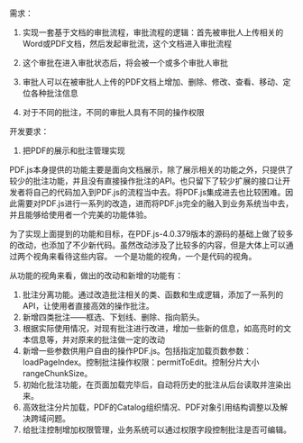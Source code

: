 需求：

1. 实现一套基于文档的审批流程，审批流程的逻辑：首先被审批人上传相关的Word或PDF文档，然后发起审批流，这个文档进入审批流程

2. 这个审批在进入审批状态后，将会被一个或多个审批人审批

3. 审批人可以在被审批人上传的PDF文档上增加、删除、修改、查看、移动、定位各种批注信息

4. 对于不同的批注，不同的审批人具有不同的操作权限

   

开发要求：

1. 把PDF的展示和批注管理实现

PDF.js本身提供的功能主要是面向文档展示，除了展示相关的功能之外，只提供了较少的批注功能，并且没有直接操作批注的API。也只留下了较少扩展的接口让开发者将自己的代码加入到PDF.js的流程当中去。将PDF.js集成进去也比较困难。因此需要对PDF.js进行一系列的改造，进而将PDF.js完全的融入到业务系统当中去，并且能够给使用者一个完美的功能体验。





为了实现上面提到的功能和目标，在PDF.js-4.0.379版本的源码的基础上做了较多的改动，也添加了不少新代码。虽然改动涉及了比较多的内容，但是大体上可以通过两个视角来看待这些内容。 一个是功能的视角，一个是代码的视角。

从功能的视角来看，做出的改动和新增的功能有：

1. 批注分离功能。通过改造批注相关的类、函数和生成逻辑，添加了一系列的API，让使用者直接高效的操作批注。
2. 新增四类批注——框选、下划线、删除、指向箭头。
3. 根据实际使用情况，对现有批注进行改进，增加一些新的信息，如高亮时的文本信息等，并对原来的批注做一定的改动
4. 新增一些参数供用户自由的操作PDF.js。包括指定加载页数参数：loadPageIndex。控制批注操作权限：permitToEdit。控制分片大小rangeChunkSize。
5. 初始化批注功能，在页面加载完毕后，自动将历史的批注从后台读取并渲染出来。
6. 高效批注分片加载，PDF的Catalog组织情况、PDF对象引用结构调整以及解决跨域问题。
7. 给批注控制增加权限管理，业务系统可以通过权限字段控制批注是否可编辑。


























